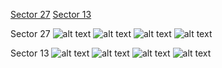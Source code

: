 [Sector 27](#sector27)
[Sector 13](#sector13)

<a name = "sector27"></a>
Sector 27
![alt text](/images/HATS-48_Sector_27/HATS-48_Sector_27_a_TimeSeries.png)
![alt text](/images/HATS-48_Sector_27/HATS-48_Sector_27_b_FoldedLightCurve.png)
![alt text](/images/HATS-48_Sector_27/HATS-48_Sector_27_b_IndividualTransitsWithFit.png)
![alt text](/images/HATS-48_Sector_27/HATS-48_Sector_27_c_TimingResiduals.png)

<a name = "sector13"></a>
Sector 13
![alt text](/images/HATS-48_Sector_13/HATS-48_Sector_13_a_TimeSeries.png)
![alt text](/images/HATS-48_Sector_13/HATS-48_Sector_13_b_FoldedLightCurve.png)
![alt text](/images/HATS-48_Sector_13/HATS-48_Sector_13_b_IndividualTransitsWithFit.png)
![alt text](/images/HATS-48_Sector_13/HATS-48_Sector_13_c_TimingResiduals.png)

